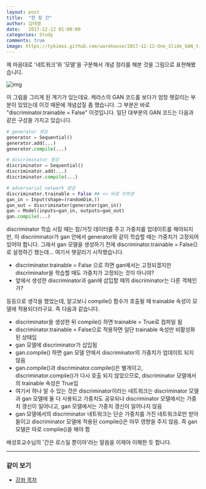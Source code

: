 ```yaml
---
layout: post
title:  "한 장 간"
author: 김태영
date:   2017-12-12 01:00:00
categories: Study
comments: true
image: https://tykimos.github.com/warehouse/2017-12-12-One_Slide_GAN_title.png
---
```

제 마음대로 '네트워크'와 '모델'을 구분해서 개념 정리를 해본 것을 그림으로 표현해봤습니다.

![img](https://tykimos.github.com/warehouse/2017-12-12-One_Slide_GAN_title.png)

이 그림을 그리게 된 계기가 있는데요. 케라스의 GAN 코드를 보다가 엄청 헷갈리는 부분이 있었는데 이것 때문에 개념삽질 좀 했습니다. 그 부분은 바로 "discriminator.trainable = False" 이것입니다. 일단 대부분의 GAN 코드는 다음과 같은 구성을 가지고 있습니다.


```python
# generator 생성
generator = Sequential()
generator.add(...)
generator.compile(...)

# discriminator 생성
discriminator = Sequential()
discriminator.add(...)
discriminator.compile(...)

# adversarial network 생성
discriminator.trainable = False ## << 바로 이부분
gan_in = Input(shape=(randomDim,))
gan_out = discriminator(generator(gan_in))
gan = Model(inputs=gan_in, outputs=gan_out)
gan.compile(...)
```

discriminator 학습 시킬 때는 참/거짓 데이터를 주고 가중치를 업데이트를 해야되지만, 이 discriminator가 gan 안에서 generator와 같이 학습할 때는 가중치가 고정되어 있어야 합니다. 그래서 gan 모델을 생성하기 전에 discriminator.trainable = False으로 설정하긴 했는데... 여기서 헷갈리기 시작했습니다.
- discriminator.trainable = False 으로 하면 gan에서는 고정되겠지만 discriminator을 학습할 때도 가중치가 고정되는 것이 아니야?
- 앞에서 생성한 discriminator과 gan에 삽입할 때의 discriminator는 다른 객체인가?

등등으로 생각을 했었는데, 알고보니 compile() 함수가 호출될 때 trainable 속성이 모델에 적용되더라구요. 즉 다음과 같습니다.

- discriminator을 생성한 뒤 compile() 하면 trainable = True로 컴파일 됨
- discriminator.trainable = False으로 적용하면 일단 trainable 속성만 비활성화된 상태임
- gan 모델에 discriminator가 삽입됨
- gan.compile() 하면 gan 모델 안에서 discriminator의 가중치가 업데이트 되지 않음
- gan.compile()과 discriminator.compile()은 별개이고, discriminator.compile()가 다시 호출 되지 않았으므로, discriminator 모델에서의 trainable 속성은 True임
- 여기서 하나 알 수 있는 것은 discriminator이라는 네트워크는 discriminator 모델과 gan 모델에 둘 다 사용되고 가중치도 공유되나 discriminator 모델에서는 가중치 갱신이 일어나고, gan 모델에서는 가중치 갱신이 일어나지 않음
- gan 모델에서의 discriminator 네트워크는 단순 가중치를 가진 네트워크로만 받아들이고 discriminator 모델에 적용된 compile()은 아무 영향을 주지 않음. 즉 gan 모델은 따로 complie()을 해야 함

배성호교수님의 '간은 로스일 뿐이야'라는 말씀을 이제야 이해한 듯 합니다.

---

### 같이 보기

* [강좌 목차](https://tykimos.github.io/lecture/)
